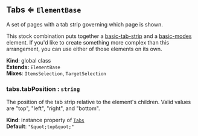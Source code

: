 <a name="Tabs"></a>
## Tabs ⇐ <code>ElementBase</code>
A set of pages with a tab strip governing which page is shown.

This stock combination puts together a [basic-tab-strip](../basic-tab-strip/)
and a [basic-modes](../basic-modes/) element. If you'd like to create
something more complex than this arrangement, you can use either of those
elements on its own.

**Kind**: global class  
**Extends:** <code>ElementBase</code>  
**Mixes**: <code>ItemsSelection</code>, <code>TargetSelection</code>  
<a name="Tabs+tabPosition"></a>
### tabs.tabPosition : <code>string</code>
The position of the tab strip relative to the element's children. Valid
values are "top", "left", "right", and "bottom".

**Kind**: instance property of <code>[Tabs](#Tabs)</code>  
**Default**: <code>&quot;\&quot;top\&quot;&quot;</code>  
